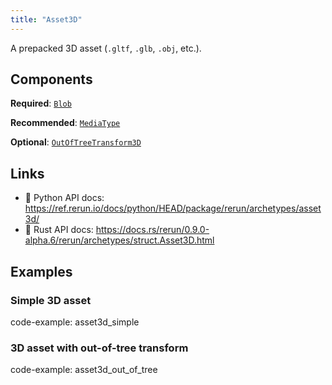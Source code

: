 ```yaml
---
title: "Asset3D"
---
```


A prepacked 3D asset (`.gltf`, `.glb`, `.obj`, etc.).

## Components

**Required**: [`Blob`](../components/blob.md)

**Recommended**: [`MediaType`](../components/media_type.md)

**Optional**: [`OutOfTreeTransform3D`](../components/out_of_tree_transform3d.md)

## Links
 * 🐍 Python API docs: https://ref.rerun.io/docs/python/HEAD/package/rerun/archetypes/asset3d/
 * 🦀 Rust API docs: https://docs.rs/rerun/0.9.0-alpha.6/rerun/archetypes/struct.Asset3D.html

## Examples

### Simple 3D asset

code-example: asset3d_simple

### 3D asset with out-of-tree transform

code-example: asset3d_out_of_tree

